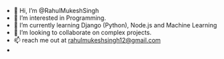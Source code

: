 - 👋 Hi, I’m @RahulMukeshSingh
- 👀 I’m interested in Programming.
- 🌱 I’m currently learning Django (Python), Node.js and Machine Learning
- 💞️ I’m looking to collaborate on complex projects.
- 📫 reach me out at rahulmukeshsingh12@gmail.com
- 
<!---
RahulMukeshSingh/RahulMukeshSingh is a ✨ special ✨ repository because its `README.md` (this file) appears on your GitHub profile.
You can click the Preview link to take a look at your changes.
--->

